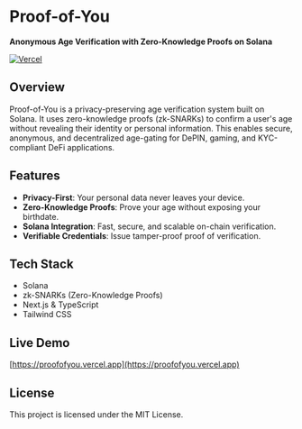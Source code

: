 # Proof-of-You

**Anonymous Age Verification with Zero-Knowledge Proofs on Solana**

[![Vercel](https://vercelbadge.vercel.app/api/Burry071/Proof-of-you-)](https://proofofyou.vercel.app)

## Overview

Proof-of-You is a privacy-preserving age verification system built on Solana. It uses zero-knowledge proofs (zk-SNARKs) to confirm a user's age without revealing their identity or personal information. This enables secure, anonymous, and decentralized age-gating for DePIN, gaming, and KYC-compliant DeFi applications.

## Features

- **Privacy-First**: Your personal data never leaves your device.
- **Zero-Knowledge Proofs**: Prove your age without exposing your birthdate.
- **Solana Integration**: Fast, secure, and scalable on-chain verification.
- **Verifiable Credentials**: Issue tamper-proof proof of verification.

## Tech Stack

- Solana
- zk-SNARKs (Zero-Knowledge Proofs)
- Next.js & TypeScript
- Tailwind CSS

## Live Demo

[https://proofofyou.vercel.app](https://proofofyou.vercel.app)

## License

This project is licensed under the MIT License.
